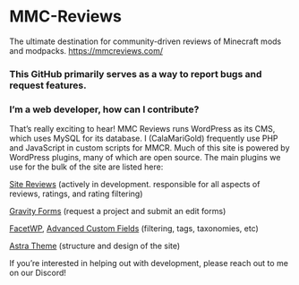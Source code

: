 # MMC-Reviews
The ultimate destination for community-driven reviews of Minecraft mods and modpacks.
https://mmcreviews.com/

### This GitHub primarily serves as a way to report bugs and request features.

### I’m a web developer, how can I contribute?
That’s really exciting to hear! MMC Reviews runs WordPress as its CMS, which uses MySQL for its database. I (CalaMariGold) frequently use PHP and JavaScript in custom scripts for MMCR. Much of this site is powered by WordPress plugins, many of which are open source. The main plugins we use for the bulk of the site are listed here:

[Site Reviews](https://github.com/pryley/site-reviews/tree/develop) (actively in development. responsible for all aspects of reviews, ratings, and rating filtering)

[Gravity Forms](https://github.com/pronamic/gravityforms) (request a project and submit an edit forms)

[FacetWP](https://github.com/FacetWP), [Advanced Custom Fields](https://github.com/AdvancedCustomFields/acf) (filtering, tags, taxonomies, etc)

[Astra Theme](https://wpastra.com/) (structure and design of the site)

If you’re interested in helping out with development, please reach out to me on our Discord!

